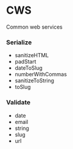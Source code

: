 # CWS

Common web services

### Serialize

- sanitizeHTML
- padStart
- dateToSlug
- numberWithCommas
- sanitizeToString
- toSlug

### Validate

- date
- email
- string
- slug
- url
